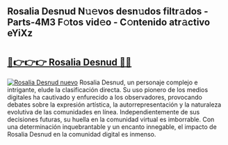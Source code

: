 ## Rosalia Desnud N𝚞𝚎vos desn𝚞dos filtr𝚊dos - Parts-4M3 F𝚘tos vid𝚎o - C𝚘ntenido atr𝚊ctivo eYiXz

# <h2><a href="http://mb24d4.tromn.icu/?c=Rosalia+Desnud">🔗👉👉👉 Rosalia Desnud 🔗🔗</a></h2>

[![Rosalia Desnud nuevo](https://i.imgur.com/pEAQMta.gif)](http://mb24d4.tromn.icu/?c=Rosalia+Desnud)
Rosalia Desnud, un personaje complejo e intrigante, elude la clasificación directa. Su uso pionero de los medios digitales ha cautivado y enfurecido a los observadores, provocando debates sobre la expresión artística, la autorrepresentación y la naturaleza evolutiva de las comunidades en línea. Independientemente de sus decisiones futuras, su huella en la comunidad virtual es imborrable. Con una determinación inquebrantable y un encanto innegable, el impacto de Rosalia Desnud en la comunidad digital es inmenso.
